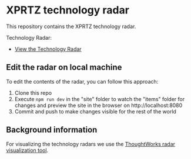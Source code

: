# XPRTZ technology radar

This repository contains the XPRTZ technology radar.

Technology Radar:

- [View the Technology Radar](https://radar.xprtz.net)

## Edit the radar on local machine

To edit the contents of the radar, you can follow this approach:

1. Clone this repo
2. Execute `npm run dev` in the "site" folder to watch the "items" folder for changes and preview the site in the browser on http://localhost:8080
3. Commit and push to make changes visible for the rest of the world

## Background information

For visualizing the technology radars we use the [ThoughtWorks radar visualization tool](https://www.thoughtworks.com/radar/how-to-byor).
